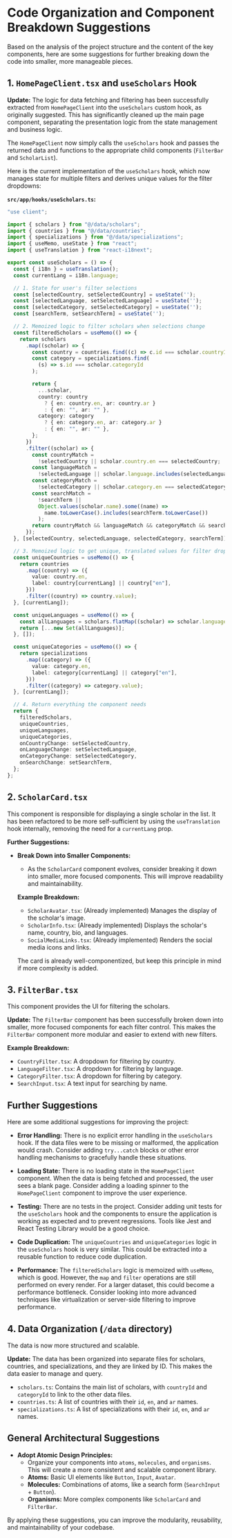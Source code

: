 
# Code Organization and Component Breakdown Suggestions

Based on the analysis of the project structure and the content of the key components, here are some suggestions for further breaking down the code into smaller, more manageable pieces.

## 1. `HomePageClient.tsx` and `useScholars` Hook

**Update:** The logic for data fetching and filtering has been successfully extracted from `HomePageClient` into the `useScholars` custom hook, as originally suggested. This has significantly cleaned up the main page component, separating the presentation logic from the state management and business logic.

The `HomePageClient` now simply calls the `useScholars` hook and passes the returned data and functions to the appropriate child components (`FilterBar` and `ScholarList`).

Here is the current implementation of the `useScholars` hook, which now manages state for multiple filters and derives unique values for the filter dropdowns:

**`src/app/hooks/useScholars.ts`:**
```typescript
"use client";

import { scholars } from "@/data/scholars";
import { countries } from "@/data/countries";
import { specializations } from "@/data/specializations";
import { useMemo, useState } from "react";
import { useTranslation } from "react-i18next";

export const useScholars = () => {
  const { i18n } = useTranslation();
  const currentLang = i18n.language;

  // 1. State for user's filter selections
  const [selectedCountry, setSelectedCountry] = useState('');
  const [selectedLanguage, setSelectedLanguage] = useState('');
  const [selectedCategory, setSelectedCategory] = useState('');
  const [searchTerm, setSearchTerm] = useState('');

  // 2. Memoized logic to filter scholars when selections change
  const filteredScholars = useMemo(() => {
    return scholars
      .map((scholar) => {
        const country = countries.find((c) => c.id === scholar.countryId);
        const category = specializations.find(
          (s) => s.id === scholar.categoryId
        );

        return {
          ...scholar,
          country: country
            ? { en: country.en, ar: country.ar }
            : { en: "", ar: "" },
          category: category
            ? { en: category.en, ar: category.ar }
            : { en: "", ar: "" },
        };
      })
      .filter((scholar) => {
        const countryMatch =
          !selectedCountry || scholar.country.en === selectedCountry;
        const languageMatch =
          !selectedLanguage || scholar.language.includes(selectedLanguage);
        const categoryMatch =
          !selectedCategory || scholar.category.en === selectedCategory;
        const searchMatch =
          !searchTerm ||
          Object.values(scholar.name).some((name) =>
            name.toLowerCase().includes(searchTerm.toLowerCase())
          );
        return countryMatch && languageMatch && categoryMatch && searchMatch;
      });
  }, [selectedCountry, selectedLanguage, selectedCategory, searchTerm]);

  // 3. Memoized logic to get unique, translated values for filter dropdowns
  const uniqueCountries = useMemo(() => {
    return countries
      .map((country) => ({
        value: country.en,
        label: country[currentLang] || country["en"],
      }))
      .filter((country) => country.value);
  }, [currentLang]);

  const uniqueLanguages = useMemo(() => {
    const allLanguages = scholars.flatMap((scholar) => scholar.language);
    return [...new Set(allLanguages)];
  }, []);

  const uniqueCategories = useMemo(() => {
    return specializations
      .map((category) => ({
        value: category.en,
        label: category[currentLang] || category["en"],
      }))
      .filter((category) => category.value);
  }, [currentLang]);

  // 4. Return everything the component needs
  return {
    filteredScholars,
    uniqueCountries,
    uniqueLanguages,
    uniqueCategories,
    onCountryChange: setSelectedCountry,
    onLanguageChange: setSelectedLanguage,
    onCategoryChange: setSelectedCategory,
    onSearchChange: setSearchTerm,
  };
};
```

## 2. `ScholarCard.tsx`

This component is responsible for displaying a single scholar in the list. It has been refactored to be more self-sufficient by using the `useTranslation` hook internally, removing the need for a `currentLang` prop.

**Further Suggestions:**

*   **Break Down into Smaller Components:**
    *   As the `ScholarCard` component evolves, consider breaking it down into smaller, more focused components. This will improve readability and maintainability.

    **Example Breakdown:**
    *   `ScholarAvatar.tsx`: (Already implemented) Manages the display of the scholar's image.
    *   `ScholarInfo.tsx`: (Already implemented) Displays the scholar's name, country, bio, and languages.
    *   `SocialMediaLinks.tsx`: (Already implemented) Renders the social media icons and links.

    The card is already well-componentized, but keep this principle in mind if more complexity is added.


## 3. `FilterBar.tsx`

This component provides the UI for filtering the scholars.

**Update:** The `FilterBar` component has been successfully broken down into smaller, more focused components for each filter control. This makes the `FilterBar` component more modular and easier to extend with new filters.

**Example Breakdown:**
*   `CountryFilter.tsx`: A dropdown for filtering by country.
*   `LanguageFilter.tsx`: A dropdown for filtering by language.
*   `CategoryFilter.tsx`: A dropdown for filtering by category.
*   `SearchInput.tsx`: A text input for searching by name.

## Further Suggestions

Here are some additional suggestions for improving the project:

*   **Error Handling:** There is no explicit error handling in the `useScholars` hook. If the data files were to be missing or malformed, the application would crash. Consider adding `try...catch` blocks or other error handling mechanisms to gracefully handle these situations.

*   **Loading State:** There is no loading state in the `HomePageClient` component. When the data is being fetched and processed, the user sees a blank page. Consider adding a loading spinner to the `HomePageClient` component to improve the user experience.

*   **Testing:** There are no tests in the project. Consider adding unit tests for the `useScholars` hook and the components to ensure the application is working as expected and to prevent regressions. Tools like Jest and React Testing Library would be a good choice.

*   **Code Duplication:** The `uniqueCountries` and `uniqueCategories` logic in the `useScholars` hook is very similar. This could be extracted into a reusable function to reduce code duplication.

*   **Performance:** The `filteredScholars` logic is memoized with `useMemo`, which is good. However, the `map` and `filter` operations are still performed on every render. For a larger dataset, this could become a performance bottleneck. Consider looking into more advanced techniques like virtualization or server-side filtering to improve performance.
## 4. Data Organization (`/data` directory)

The data is now more structured and scalable.

**Update:** The data has been organized into separate files for scholars, countries, and specializations, and they are linked by ID. This makes the data easier to manage and query.

*   `scholars.ts`: Contains the main list of scholars, with `countryId` and `categoryId` to link to the other data files.
*   `countries.ts`: A list of countries with their `id`, `en`, and `ar` names.
*   `specializations.ts`: A list of specializations with their `id`, `en`, and `ar` names.

## General Architectural Suggestions

*   **Adopt Atomic Design Principles:**
    *   Organize your components into `atoms`, `molecules`, and `organisms`. This will create a more consistent and scalable component library.
    *   **Atoms:** Basic UI elements like `Button`, `Input`, `Avatar`.
    *   **Molecules:** Combinations of atoms, like a search form (`SearchInput` + `Button`).
    *   **Organisms:** More complex components like `ScholarCard` and `FilterBar`.

By applying these suggestions, you can improve the modularity, reusability, and maintainability of your codebase.
